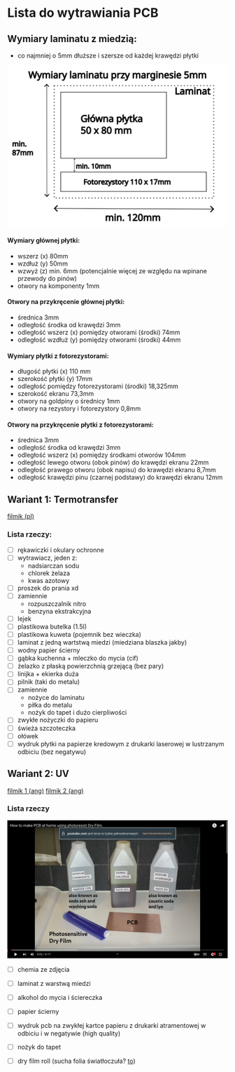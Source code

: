 # Lista do wytrawiania PCB

## Wymiary laminatu z miedzią:
- co najmniej o 5mm dłuższe i szersze od każdej krawędzi płytki

![układ](zdj/PCB_na_laminacie.svg) 

#### Wymiary głównej płytki:
- wszerz (x) 80mm
- wzdłuż (y) 50mm
- wzwyż (z) min. 6mm (potencjalnie więcej ze względu na wpinane przewody do pinów)
- otwory na komponenty 1mm

#### Otwory na przykręcenie głównej płytki:
- średnica 3mm
- odległość środka od krawędzi 3mm
- odległość wszerz (x) pomiędzy otworami (środki) 74mm
- odległość wzdłuż (y) pomiędzy otworami (środki) 44mm

#### Wymiary płytki z fotorezystorami:
- długość płytki (x) 110 mm
- szerokość płytki (y) 17mm
- odległość pomiędzy fotorezystorami (środki) 18,325mm
- szerokość ekranu 73,3mm
- otwory na goldpiny o średnicy 1mm
- otwory na rezystory i fotorezystory 0,8mm

#### Otwory na przykręcenie płytki z fotorezystorami:
- średnica 3mm
- odległość środka od krawędzi 3mm
- odległość wszerz (x) pomiędzy środkami otworów 104mm
- odległość lewego otworu (obok pinów) do krawędzi ekranu 22mm
- odległość prawego otworu (obok napisu) do krawędzi ekranu 8,7mm
- odległość krawędzi pinu (czarnej podstawy) do krawędzi ekranu 12mm

## Wariant 1: Termotransfer
[filmik (pl)](https://www.youtube.com/watch?v=1L4GrPDR9TE)

### Lista rzeczy:

- [ ] rękawiczki i okulary ochronne
- [ ] wytrawiacz, jeden z:
  - nadsiarczan sodu
  - chlorek żelaza
  - kwas azotowy
- [ ] proszek do prania xd
- [ ] zamiennie
  - rozpuszczalnik nitro
  - benzyna ekstrakcyjna
- [ ] lejek
- [ ] plastikowa butelka (1.5l)
- [ ] plastikowa kuweta (pojemnik bez wieczka)
- [ ] laminat z jedną wartstwą miedzi (miedziana blaszka jakby)
- [ ] wodny papier ścierny
- [ ] gąbka kuchenna + mleczko do mycia (cif)
- [ ] żelazko z płaską powierzchnią grzejącą (bez pary)
- [ ] linijka + ekierka duża
- [ ] pilnik (taki do metalu)
- [ ] zamiennie
  - nożyce do laminatu
  - piłka do metalu
  - nożyk do tapet i dużo cierpliwości
- [ ] zwykłe nożyczki do papieru
- [ ] świeża szczoteczka
- [ ] ołówek
- [ ] wydruk płytki na papierze kredowym z drukarki laserowej w lustrzanym odbiciu (bez negatywu)

## Wariant 2: UV
[filmik 1 (ang)](https://www.youtube.com/watch?v=1C3k6dyVN18)
[filmik 2 (ang)](https://www.youtube.com/watch?v=xyBgbNPrWg8)

### Lista rzeczy 

![to](zdj/lista_uv_2.png)

- [ ] chemia ze zdjęcia
- [ ] laminat z warstwą miedzi
- [ ] alkohol do mycia i ściereczka
- [ ] papier ścierny
- [ ] wydruk pcb na zwykłej kartce papieru z drukarki atramentowej w odbiciu i w negatywie (high quality)
- [ ] nożyk do tapet
- [ ] dry film roll (sucha folia światłoczuła? [to](https://allegro.pl/oferta/portable-photosensitive-dry-film-pcb-in-roll-for-circuit-board-1m-blue-12340601866))




